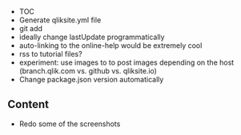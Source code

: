 - TOC
- Generate qliksite.yml file
- git add
- ideally change lastUpdate programmatically
- auto-linking to the online-help would be extremely cool
- rss to tutorial files?
- experiment: use images to to post images depending on the host (branch.qlik.com vs. github vs. qliksite.io) 
- Change package.json version automatically

## Content
- Redo some of the screenshots